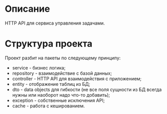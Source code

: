 # Описание
HTTP API для сервиса управления задачами.

# Структура проекта
Проект разбит на пакеты по следующему принципу:

* service - бизнес логика;
* repository - взаимодействие с базой данных;
* controller - HTTP API для взаимодействия с приложением;
* entity - отображение таблиц из БД;
* dto - data objects для гибкости (не все поля сущности из БД всегда нужны
или наоборот надо что-то добавить);
* exception - собственные исключения API;
* cache - работа с кешированием.